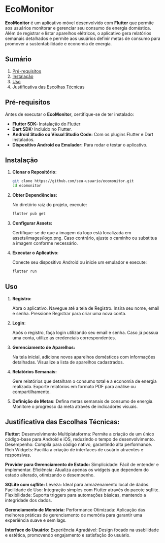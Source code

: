 # EcoMonitor

**EcoMonitor** é um aplicativo móvel desenvolvido com **Flutter** que permite aos usuários monitorar e gerenciar seu consumo de energia doméstica. Além de registrar e listar aparelhos elétricos, o aplicativo gera relatórios semanais detalhados e permite aos usuários definir metas de consumo para promover a sustentabilidade e economia de energia.

## Sumário

1. [Pré-requisitos](#pré-requisitos)
2. [Instalação](#instalação)
3. [Uso](#uso)
4. [Justificativa das Escolhas Técnicas](#justificativa-das-escolhas-técnicas)

## Pré-requisitos

Antes de executar o **EcoMonitor**, certifique-se de ter instalado:

- **Flutter SDK:** [Instalação do Flutter](https://flutter.dev/docs/get-started/install)
- **Dart SDK:** Incluído no Flutter.
- **Android Studio ou Visual Studio Code:** Com os plugins Flutter e Dart instalados.
- **Dispositivo Android ou Emulador:** Para rodar e testar o aplicativo.

## Instalação

1. **Clonar o Repositório:**

   ```bash
   git clone https://github.com/seu-usuario/ecomonitor.git
   cd ecomonitor
   ```
2. **Obter Dependências:**

    No diretório raiz do projeto, execute:

    ```bash
    flutter pub get
    ```
3. **Configurar Assets:**

    Certifique-se de que a imagem da logo está localizada em assets/images/logo.png. Caso contrário, ajuste o caminho ou substitua a imagem conforme necessário.

4. **Executar o Aplicativo:**

    Conecte seu dispositivo Android ou inicie um emulador e execute:

    ```bash
    flutter run
    ```
## Uso
1. **Registro:**

    Abra o aplicativo.
    Navegue até a tela de Registro.
    Insira seu nome, email e senha.
    Pressione Registrar para criar uma nova conta.
2. **Login:**

    Após o registro, faça login utilizando seu email e senha.
    Caso já possua uma conta, utilize as credenciais correspondentes.
3. **Gerenciamento de Aparelhos:**

    Na tela inicial, adicione novos aparelhos domésticos com informações detalhadas.
    Visualize a lista de aparelhos cadastrados.
4. **Relatórios Semanais:**

    Gere relatórios que detalham o consumo total e a economia de energia realizada.
    Exporte relatórios em formato PDF para análise ou compartilhamento.
5. **Definição de Metas:**
    Defina metas semanais de consumo de energia.
    Monitore o progresso da meta através de indicadores visuais.

## Justificativa das Escolhas Técnicas:
**Flutter:**
Desenvolvimento Multiplataforma: Permite a criação de um único código-base para Android e iOS, reduzindo o tempo de desenvolvimento.
Desempenho: Compila para código nativo, garantindo alta performance.
Rich Widgets: Facilita a criação de interfaces de usuário atraentes e responsivas.

**Provider para Gerenciamento de Estado:**
Simplicidade: Fácil de entender e implementar.
Eficiência: Atualiza apenas os widgets que dependem do estado alterado, otimizando o desempenho.

**SQLite com sqflite:**
Leveza: Ideal para armazenamento local de dados.
Facilidade de Uso: Integração simples com Flutter através do pacote sqflite.
Flexibilidade: Suporta triggers para automações básicas, mantendo a integridade dos dados.

**Gerenciamento de Memória:**
Performance Otimizada: Aplicação das melhores práticas de gerenciamento de memória para garantir uma experiência suave e sem lags.

**Interface do Usuário:**
Experiência Agradável: Design focado na usabilidade e estética, promovendo engajamento e satisfação do usuário.